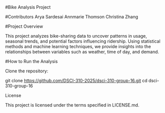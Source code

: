 #Bike Analysis Project

#Contributors
Arya Sardesai
Annmarie Thomson
Christina Zhang


#Project Overview

This project analyzes bike-sharing data to uncover patterns in usage, seasonal trends, and potential factors influencing ridership. Using statistical methods and machine learning techniques, we provide insights into the relationships between variables such as weather, time of day, and demand.

#How to Run the Analysis

Clone the repository:

git clone https://github.com/DSCI-310-2025/dsci-310-group-16.git
cd dsci-310-group-16

License

This project is licensed under the terms specified in LICENSE.md.

